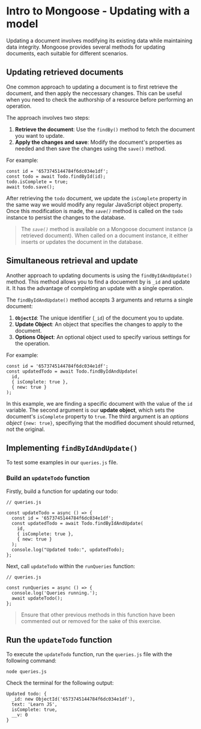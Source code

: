 # Intro to Mongoose - Updating with a model
Updating a document involves modifying its existing data while maintaining data integrity. Mongoose provides several methods for updating documents, each suitable for different scenarios.

## Updating retrieved documents
One common approach to updating a document is to first retrieve the document, and then apply the neccessary changes. This can be useful when you need to check the authorship of a resource before performing an operation. 

The approach involves two steps:

1. **Retrieve the document**: Use the `findBy()` method to fetch the document you want to update. 
2. **Apply the changes and save**: Modify the document's properties as needed and then save the changes using the `save()` method. 

For example: 

```
const id = '6573745144784f6dc034e1df';
const todo = await Todo.findById(id);
todo.isComplete = true;
await todo.save();
```

After retrieving the `todo` document, we update the `isComplete` property in the same way we would modify any regular JavaScript object property. Once this modification is made, the *`save()`* method is called on the `todo` instance to persist the changes to the database.

> The *`save()`* method is available on a Mongoose document instance (a retrieved document). When called on a document instance, it either inserts or updates the document in the database. 

## Simultaneous retrieval and update
Another approach to updating documents is using the `findByIdAndUpdate()` method. This method allows you to find a docuement by is `_id` and update it. It has the advantage of completing an update with a single operation.

The `findByIdAndUpdate()` method accepts 3 arguments and returns a single document:
1. **`ObjectId`**: The unique identifier (`_id`) of the document you to update.
2. **Update Object**: An object that specifies the changes to apply to the document.
3. **Options Object**: An optional object used to specify various settings for the operation. 

For example:

```
const id = '6573745144784f6dc034e1df';
const updatedTodo = await Todo.findByIdAndUpdate(
  id,
  { isComplete: true },
  { new: true }
);
```

In this example, we are finding a specific document with the value of the `id` variable. The second argument is our **update object**, which sets the document's `isComplete` property to `true`. The third argument is an *options object* `{new: true}`, specifiying that the modified document should returned, not the original.

## Implementing `findByIdAndUpdate()`
To test some examples in our `queries.js` file.

### Build an `updateTodo` function
Firstly, build a function for updating our todo:

```
// queries.js

const updateTodo = async () => {
  const id = '6573745144784f6dc034e1df';
  const updatedTodo = await Todo.findByIdAndUpdate(
    id,
    { isComplete: true },
    { new: true }
  );
  console.log("Updated todo:", updatedTodo);
};
```

Next, call `updateTodo` within the `runQueries` function:

```
// queries.js

const runQueries = async () => {
  console.log('Queries running.');
  await updateTodo();
};
```
> Ensure that other previous methods in this function have been commented out or removed for the sake of this exercise. 

## Run the `updateTodo` function
To execute the `updateTodo` function, run the `queries.js` file with the following command:

```
node queries.js
```

Check the terminal for the following output:

```
Updated todo: {
  _id: new ObjectId('6573745144784f6dc034e1df'),
  text: 'Learn JS',
  isComplete: true,
  __v: 0
}
```